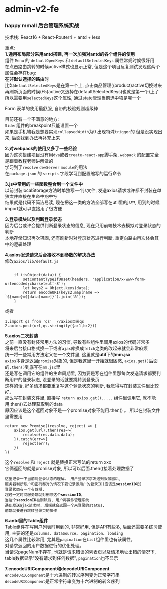 # admin-v2-fe  

### happy mmall 后台管理系统实战  

技术栈: React16 + React-Router4 + antd + less   

重点:  
**1.通用布局部分采用antd搭建, 再一次加强对antd的各个组件的使用**  
组件 `Menu` 的 `defaultOpenKeys` 和 `defaultSelectedKeys` 属性常规时候很好用  
在点击路由跳转的时候active样式也显示正常, 但是这个项目反复测试发现这两个属性会存在bug:  
**在非默认选择的路由时**  
比如`defaultSelectedKeys`是在第一个上, 点击商品管理(/product)active切换过来  
再刷新页面的时候(F5)active又选择在defaultSelectedKeys(也就是第一个)上了  
所以需要用`selectedKeys`这个属性, 通过state管理当前选中项是哪一个  

Form 表单的使用最舒服, 自带的校验规则超级棒  

目前还有一个不满意的地方:  
`Sider`组件的breakpoint只能设置一个  
如果是手机端我是想要实现`collapsedWidth`为0 出现特殊`trigger`的  但是没实现出来, 后面找到办法再补充上来  

**2.对webpack的使用又多了一些经验**  
因为这次搭建项目没有用`dva`或者`create-react-app`脚手架, `webpack` 的配置完全是跟着教程老师讲解做的  
学习到了`resolve` `devServer` `module`的用法  
在`package.json` 的 `scripts` 字段学习到配置缩写的运行命令  
  
**3.js中常用的一些函数整合到一个文件中**  
以前封装localStorage方法时单独写一个js文件, 发送axios请求或许都不封装在单独文件直接在生命中期中写  
结果就是代码不简洁易读, 现在把这一类的方法全部写在util里的js中, 用到的时候import就可以直接用了很方便  

**3.登录模块以及判断登录状态**  
因为后台或许会提供判断登录状态的信息, 现在只用前端技术去模拟对登录状态的判断  
本地存储知识再次巩固, 还有刷新时对登录状态进行判断, 重定向路由再次体会其中的逻辑处理  

**4.axios发送请求后台接收不到参数的解决办法**  
修改`axios/lib/default.js`  
<pre><code>
	if (isObject(data)) { 
		setContentTypeIfUnset(headers, 'application/x-www-form-urlencoded;charset=utf-8'); 
		let keys2 = Object.keys(data);
		return encodeURI(keys2.map(name => `${name}=${data[name]}`).join('&')); 
	}
</code></pre>  
或者  
<pre><code>1.import qs from 'qs'  //axios自带qs
2.axios.post(url,qs.stringify({a:1,b:2}))	
</code></pre>

**5.axios二次封装**  
之前一直没有封装常用方法的习惯, 导致有些组件里调用axios的代码非常多  
将来后台接口格式换一下或者`ajax`库换成`fetch`之类的改起来就会非常麻烦  
统一将一些常用方法定义在一个文件里, 这里就是**util**下的**mm.jsx**   
`axios`本身是返回`promise`对象的, 但是我这里一开始就很困惑, `axios.get()`后面的`.then()`到底写在`mm.jsx`里   
还是写在调用它的组件的生命周期里, 因为要是写在组件里那每次发送请求都要判断用户的登录状态, 没登录的话就要跳转到登录页  
这样的话, 好多请求都要重复写这个登录状态的判断, 我觉得写在封装文件里比较好。  
那么写在封装文件里, 直接写 `return axios.get().....` 组件里调用它, 就不能用.then()去处理获取到的data  
原因应该是这个返回对象不是一个promise对象不能用.then() 。 所以在封装文件里需要用  
<pre><code>return new Promise((resolve, reject) => {
	axios.get(url).then(res=>{
		resolve(res.data.data);
	}).catch(err=>{
		reject(err);
	})
})</code></pre>
这个`resolve` 和 `reject` 就是替换正常写法的return xxx  
它俩返回的就是promise对象, 所以可以后面.then()接着处理数据了  

<code>这里记录一下当前对登录状态的理解。
用户登录求求发送到服务器后, 服务器判断账户和密码都对的情况下要记录该用户的登录ID(应该是**sessionID**吧)
登录状态有一个有效期, 超过一定时间服务端就对删除这个**sessionID**。 当这个**sessionID**被删除后, 用户再操作管理系统
遇到发送ajax请求时, 后端就会返回一个未登录的status, 前端就要进行跳转登录页的操作</code>  

**6.antd里的Table组件**  
Table组件在写用户列表时用到的, 非常好用, 但是API有些多, 后面还需要多练习使用, 主要的还是`columns`、`dataSource`、`pagination`、`loading`  
这几个属性比较常用, 尤其是`pagination`在`List`组件里也有该属性。  
对请求返回的用户数据进行的优化处理。  
当请求pageNum不存在, 也就是请求错误的列表页以及请求地址出错的情况下, table数据显示"没有请求到任何数据", `pagination`也不显示  

**7.encodeURIComponent和decodeURIComponent**  
`encodeURIComponent`是十六进制的转义序列变为正常字符串  
`decodeURIComponent`是正常字符串变为十六进制的转义序列